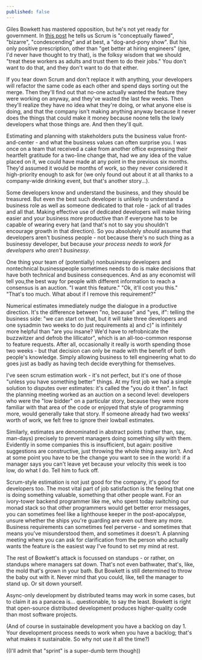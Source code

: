 ```yaml
---
published: false
---
```


Giles Bowkett has mastered opposition, but he's not yet ready for government. In [this post](http://gilesbowkett.blogspot.com.au/2014/09/why-scrum-should-basically-just-die-in.html) he tells us Scrum is "conceptually flawed", "bizarre", "condescending" and at best, a "dog-and-pony show". But his only positive prescription, other than "get better at hiring engineers" (gee, I'd never have thought to try that), is the folksy wisdom that we should "treat these workers as adults and trust them to do their jobs." You don't want to do that, and they don't want to do that either.

If you tear down Scrum and don't replace it with anything, your developers will refactor the same code as each other and spend days sorting out the merge. Then they'll find out that no-one actually wanted the feature they were working on anyway, and they've wasted the last few weeks. Then they'll realize they have no idea what they're doing, or what anyone else is doing, and that the company isn't making anything anyway because it never does the things that could make it money because noone tells the lowly developers what those things are. And then they'll quit.

Estimating and planning with stakeholders puts the business value front-and-center - and what the business values can often surprise you. I was once on a team that received a cake from another office expressing their heartfelt gratitude for a two-line change that, had we any idea of the value placed on it, we could have made at any point in the previous six months. They'd assumed it would be months of work, so they never considered it high-priority enough to ask for (we only found out about it at all thanks to a company-wide drinking event, but that's another story...).

Some developers know and understand the business, and they should be treasured. But even the best such developer is unlikely to understand a business role as well as someone dedicated to that role - jack of all trades and all that. Making effective use of dedicated developers will make hiring easier and your business more productive than if everyone has to be capable of wearing every hat (and that's not to say you shouldn't encourage growth in that direction). So you absolutely *should* assume that developers aren't business people - not because there's no such thing as a businessy developer, but because *your process needs to work for developers who aren't businessy*.

One thing your team of (potentially) nonbusinessy developers and nontechnical businesspeople sometimes needs to do is make decisions that have both technical and business consequences. And as any economist will tell you,the best way for people with different information to reach a consensus is an auction. "I want this feature." "Ok, it'll cost you this." "That's too much. What about if I remove this requirement?"

Numerical estimates immediately nudge the dialogue in a productive direction. It's the difference between "no, because" and "yes, if": telling the business side: "we can start on that, but it will take three developers and one sysadmin two weeks to do just requirements a) and c)" is infinitely more helpful than "are you insane? We'd have to refrobnicate the buzzwitzer and defrob the lillicator", which is an all-too-common response to feature requests. After all, occasionally it really is worth spending those two weeks - but that decision can only be made with the benefit of both people's knowledge. Simply allowing business to tell engineering what to do goes just as badly as having tech decide everything for themselves.

I've seen scrum estimation work - it's not perfect, but it's one of those "unless you have something better" things. At my first job we had a simple solution to disputes over estimates: it's called the "you do it then". In fact the planning meeting worked as an auction on a second level: developers who were the "low bidder" on a particular story, because they were more familiar with that area of the code or enjoyed that style of programming more, would generally take that story. If someone already had two weeks' worth of work, we felt free to ignore their lowball estimates.

Similarly, estimates are denominated in abstract points (rather than, say, man-days) precisely to prevent managers doing something silly with them. Evidently in some companies this is insufficient, but again: positive suggestions are constructive, just throwing the whole thing away isn't. And at some point you have to be the change you want to see in the world: if a manager says you can't leave yet because your velocity this week is too low, do what I do. Tell him to fuck off.

Scrum-style estimation is not just good for the company, it's good for developers too. The most vital part of job satisfaction is the feeling that one is doing something valuable, something that other people want. For an ivory-tower backend programmer like me, who spent today switching our monad stack so that other programmers would get better error messages, you can sometimes feel like a lighthouse keeper in the post-apocalypse, unsure whether the ships you're guarding are even out there any more. Business requirements can sometimes feel perverse - and sometimes that means you've misunderstood them, and sometimes it doesn't. A planning meeting where you can ask for clarification from the person who actually wants the feature is the easiest way I've found to set my mind at rest.

The rest of Bowkett's attack is focussed on standups - or rather, on standups where managers sat down. That's not even bathwater, that's, like, the mold that's grown in your bath. But Bowkett is still determined to throw the baby out with it. Never mind that you could, like, tell the manager to stand up. Or sit down yourself.

Async-only development by distributed teams may work in some cases, but to claim it as a panacea is... questionable, to say the least. Bowkett is right that open-source distributed development produces higher-quality code than most software projects. 

(And of course in sustainable development you have a backlog on day 1. Your development process needs to work when you have a backlog; that's what makes it sustainable. So why not use it all the time?)

((I'll admit that "sprint" is a super-dumb term though))